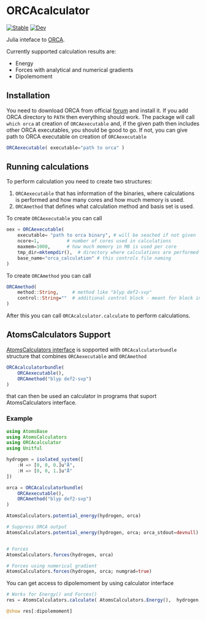 # ORCAcalculator

[![Stable](https://img.shields.io/badge/docs-stable-blue.svg)](https://tjjarvinen.github.io/ORCAcalculator.jl/stable/)
[![Dev](https://img.shields.io/badge/docs-dev-blue.svg)](https://tjjarvinen.github.io/ORCAcalculator.jl/dev/)

Julia inteface to [ORCA](orcaforum.kofo.mpg.de).

Currently supported calculation results are:

- Energy
- Forces with analytical and numerical gradients
- Dipolemoment

## Installation

You need to download ORCA from official [forum](orcaforum.kofo.mpg.de) and install it.
If you add ORCA directory to `PATH` then everything should work.
The package will call `which orca` at creation of `ORCAexecutable` and, if the given path then includes
other ORCA executables, you should be good to go. If not, you can give path to ORCA executable
on creation of `ORCAexecutable`

```julia
ORCAexecutable( executable="path to orca" )
```

## Running calculations

To perform calculation you need to create two structures:
1. `ORCAexecutable` that has information of the binaries,
where calculations is performed and how many cores and how much memory is used.
2. `ORCAmethod` that defines what calculation method and basis set is used.

To create `ORCAexecutable` you can call

```julia
oex = ORCAexecutable(
    executable= "path to orca binary", # will be seached if not given
    ncore=1,          # number of cores used in calculations
    maxmem=1000,      # how much memory in MB is used per core
    tmp_dir=mktempdir(),  # directory where calculations are performed
    base_name="orca_calculation" # this controls file naming
)
```

To create `ORCAmethod` you can call

```julia
ORCAmethod(
    method::String,     # method like "blyp def2-svp"
    control::String=""  # additional control block - meant for block input
)
```

After this you can call `ORCAcalculator.calculate` to perform calculations.

## AtomsCalculators Support

[AtomsCalculators interface](https://github.com/JuliaMolSim/AtomsCalculators.jl) is sopported with `ORCAcalculatorbundle` structure that combines `ORCAexecutable` and `ORCAmethod`

```julia
ORCAcalculatorbundle(
    ORCAexecutable(),
    ORCAmethod("blyp def2-svp")
)
```

that can then be used an calculator in programs that suport AtomsCalculators interface.

### Example

```julia
using AtomsBase
using AtomsCalculators
using ORCAcalculator
using Unitful

hydrogen = isolated_system([
    :H => [0, 0, 0.]u"Å",
    :H => [0, 0, 1.]u"Å"
])

orca = ORCAcalculatorbundle(
    ORCAexecutable(),
    ORCAmethod("blyp def2-svp")
)

AtomsCalculators.potential_energy(hydrogen, orca)

# Suppress ORCA output
AtomsCalculators.potential_energy(hydrogen, orca; orca_stdout=devnull)


# Forces
AtomsCalculators.forces(hydrogen, orca)

# Forces using numerical gradient
AtomsCalculators.forces(hydrogen, orca; numgrad=true)
```

You can get access to dipolemoment by using calculator interface

```julia
# Works for Energy() and Forces()
res = AtomsCalculators.calculate( AtomsCalculators.Energy(),  hydrogen, orca)

@show res[:dipolemoment]
```